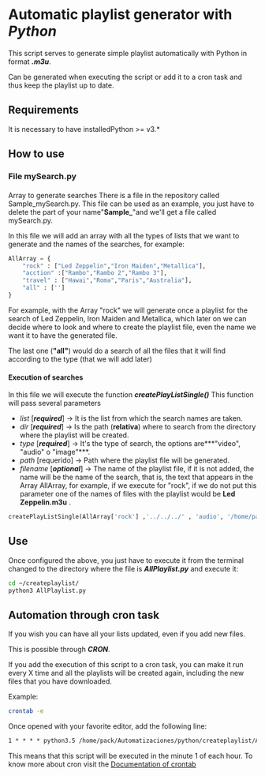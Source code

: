 
# Automatic playlist generator with ***Python***


This script serves to generate simple playlist automatically with Python in format ***.m3u***.  

Can be generated when executing the script or add it to a cron task and thus keep the playlist up to date.

## Requirements

It is necessary to have installedPython >= v3.*

## How to use

### File mySearch.py
#### 
Array to generate searches There is a file in the repository called Sample_mySearch.py. This file can be used as an example, you just have to delete the part of your name"**Sample_**"and we'll get a file called mySearch.py.


In this file we will add an array with all the types of lists that we want to generate and the names of the searches, for example:
```python
AllArray = {
	"rock" : ["Led Zeppelin","Iron Maiden","Metallica"],
	"acction" :["Rambo","Rambo 2","Rambo 3"],
	"travel" : ["Hawai","Roma","Paris","Australia"],
	"all" : ['']
}
```
For example, with the Array "rock" we will generate once a playlist for the search of Led Zeppelin, Iron Maiden and Metallica, which later on we can decide where to look and where to create the playlist file, even the name we want it to have the generated file.

The last one (**"all"**) would do a search of all the files that it will find according to the type (that we will add later)


#### Execution of searches
In this file we will execute the function **_createPlayListSingle()_**
This function will pass several parameters

- _list_ [***required***] -> It is the list from which the search names are taken.
- _dir_ [***required***]  -> Is the path (**relativa**)  where to search from the directory where the playlist will be created.
- _type_ [***required***]  -> It's the type of search, the options are***"video", "audio" o "image"***.
- _path_ [requerido] -> Path where the playlist file will be generated.
- _filename_ [***optional***]  -> The name of the playlist file, if it is not added, the name will be the name of the search, that is, the text that appears in the Array AllArray, for example, if we execute for "rock", if we do not put this parameter one of the names of files with the playlist would be **Led Zeppelin.m3u** .

``` python
createPlayListSingle(AllArray['rock'] ,'../../../' , 'audio', '/home/pack/playlist/music/')
```

## Use
Once configured the above, you just have to execute it from the terminal changed to the directory where the file is ***AllPlaylist.py*** and execute it:
```bash
cd ~/createplaylist/
python3 AllPlaylist.py
```

## Automation through cron task

If you wish you can have all your lists updated, even if you add new files.

This is possible through ***CRON***.  

If you add the execution of this script to a cron task, you can make it run every X time and all the playlists will be created again, including the new files that you have downloaded.

Example:
```bash
crontab -e
```
Once opened with your favorite editor, add the following line:

```txt
1 * * * * python3.5 /home/pack/Automatizaciones/python/createplaylist/AllPlaylist.py
```
This means that this script will be executed in the minute 1 of each hour. To know more about cron visit the [Documentation of crontab](http://man7.org/linux/man-pages/man5/crontab.5.html)
